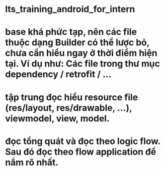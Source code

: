 # lts_training_android_for_intern

# base khá phức tạp, nên các file thuộc dạng Builder có thể lược bỏ, chưa cần hiểu ngay ở thời điểm hiện tại. Ví dụ như: Các file trong thư mục dependency / retrofit / ...
# tập trung đọc hiểu resource file (res/layout, res/drawable, ...), viewmodel, view, model.
# đọc tổng quát và đọc theo logic flow. Sau đó đọc theo flow application để nắm rõ nhất.
